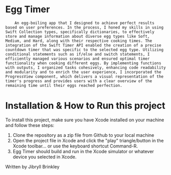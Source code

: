 # Egg Timer

        An egg-boiling app that I designed to achieve perfect results based on user preferences. In the process, I honed my skills in using Swift Collection types, specifically dictionaries, to effectively store and manage information about diverse egg types like Soft, Medium, and Hard, along with their respective cooking times. The integration of the Swift Timer API enabled the creation of a precise countdown timer that was specific to the selected egg type. Utilizing conditional statements such as if/else and switch statements, I efficiently managed various scenarios and ensured optimal timer functionality when cooking different eggs. By implementing functions with outputs, I organized tasks cohesively, enhancing code readability and modularity and to enrich the user experience, I incorporated the ProgressView component, which delivers a visual representation of the timer's progress and provides users with a clear overview of the remaining time until their eggs reached perfection.

# Installation & How to Run this project

To install this project, make sure you have Xcode installed on your machine and follow these steps:

1) Clone the repository as a zip file from Github to your local machine
2) Open the project file in Xcode and click the "play" triangle/button in the Xcode toolbar... or use the keyboard shortcut Command-R.
3) Egg Timer should build and run in the Xcode simulator or whatever device you selected in Xcode.

Written by Jibryll Brinkley
